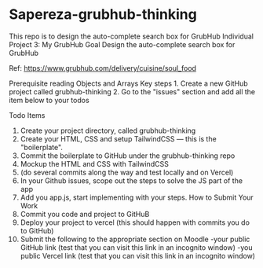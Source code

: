 # Sapereza-grubhub-thinking
This repo is to design the auto-complete search box for GrubHub
Individual Project 3: My GrubHub
Goal
  Design the auto-complete search box for GrubHub
  
Ref: https://www.grubhub.com/delivery/cuisine/soul_food

Prerequisite reading
  Objects and Arrays
  Key steps
    1. Create a new GitHub project called grubhub-thinking
    2. Go to the "issues" section and add all the item below to your todos

Todo Items
  1. Create your project directory, called grubhub-thinking
  2. Create your HTML, CSS and setup TailwindCSS — this is the "boilerplate".
  3. Commit the boilerplate to GitHub under the grubhub-thinking repo
  4. Mockup the HTML and CSS with TailwindCSS
  5. (do several commits along the way and test locally and on Vercel)
  6. In your Github issues, scope out the steps to solve the JS part of the app
  7. Add you app.js, start implementing with your steps.
How to Submit Your Work
  1. Commit you code and project to GitHuB
  2. Deploy your project to vercel (this should happen with commits you do to GitHub)
  3. Submit the following to the appropriate section on Moodle
    -your public GitHub link (test that you can visit this link in an incognito window)
    -you public Vercel link (test that you can visit this link in an incognito window)
